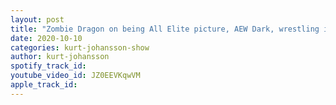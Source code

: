 ```yaml
---
layout: post
title: "Zombie Dragon on being All Elite picture, AEW Dark, wrestling in CHINA for MKW, Indie Wrestler Game"
date: 2020-10-10
categories: kurt-johansson-show
author: kurt-johansson
spotify_track_id: 
youtube_video_id: JZ0EEVKqwVM
apple_track_id: 
---
```

